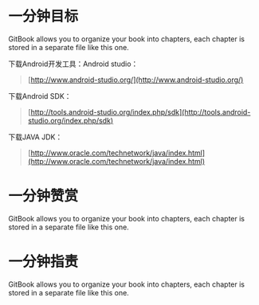 # 一分钟目标

GitBook allows you to organize your book into chapters, each chapter is stored in a separate file like this one.

下载Android开发工具：Android studio：

> [http://www.android-studio.org/](http://www.android-studio.org/)

下载Android SDK：

> [http://tools.android-studio.org/index.php/sdk](http://tools.android-studio.org/index.php/sdk)

下载JAVA JDK：

> [http://www.oracle.com/technetwork/java/index.html](http://www.oracle.com/technetwork/java/index.html)

# 一分钟赞赏

GitBook allows you to organize your book into chapters, each chapter is stored in a separate file like this one.

# 一分钟指责

GitBook allows you to organize your book into chapters, each chapter is stored in a separate file like this one.

